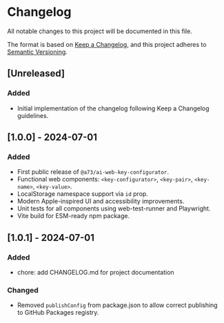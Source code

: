 # Changelog

All notable changes to this project will be documented in this file.

The format is based on [Keep a Changelog](https://keepachangelog.com/en/1.1.0/),
and this project adheres to [Semantic Versioning](https://semver.org/spec/v2.0.0.html).

## [Unreleased]

### Added

- Initial implementation of the changelog following Keep a Changelog guidelines.

## [1.0.0] - 2024-07-01

### Added

- First public release of `@a73/ai-web-key-configurator`.
- Functional web components: `<key-configurator>`, `<key-pair>`, `<key-name>`, `<key-value>`.
- LocalStorage namespace support via `id` prop.
- Modern Apple-inspired UI and accessibility improvements.
- Unit tests for all components using web-test-runner and Playwright.
- Vite build for ESM-ready npm package.

## [1.0.1] - 2024-07-01

### Added

- chore: add CHANGELOG.md for project documentation

### Changed

- Removed `publishConfig` from package.json to allow correct publishing to GitHub Packages registry.
